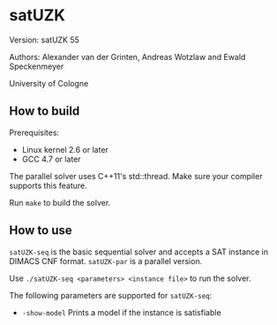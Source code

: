 
# satUZK

Version: satUZK 55

Authors: Alexander van der Grinten, Andreas Wotzlaw and Ewald Speckenmeyer

University of Cologne

## How to build

Prerequisites:
- Linux kernel 2.6 or later
- GCC 4.7 or later

The parallel solver uses C++11's std::thread. Make sure your compiler supports this feature.

Run `make` to build the solver.

## How to use

`satUZK-seq` is the basic sequential solver and accepts a SAT instance
in DIMACS CNF format. `satUZK-par` is a parallel version.

Use `./satUZK-seq <parameters> <instance file>` to run the solver.

The following parameters are supported for `satUZK-seq`:
- `-show-model` Prints a model if the instance is satisfiable

